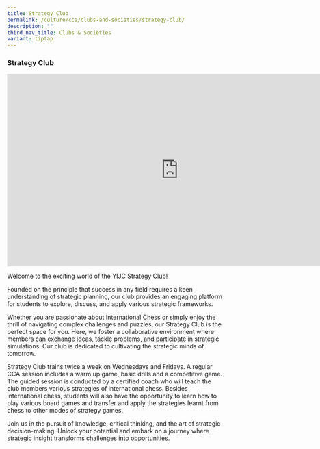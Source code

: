 ```yaml
---
title: Strategy Club
permalink: /culture/cca/clubs-and-societies/strategy-club/
description: ""
third_nav_title: Clubs & Societies
variant: tiptap
---
```

<h3><strong>Strategy Club</strong></h3><div class="iframe-wrapper"><iframe height="450" width="800" allowfullscreen="true" frameborder="0" src="https://www.youtube.com/embed/ZIxJkgTdToU"></iframe></div><p>Welcome to the exciting world of the YIJC Strategy Club!</p><p>Founded on the principle that success in any field requires a keen understanding of strategic planning, our club provides an engaging platform for students to explore, discuss, and apply various strategic frameworks.</p><p>Whether you are passionate about International Chess or simply enjoy the thrill of navigating complex challenges and puzzles, our Strategy Club is the perfect space for you. Here, we foster a collaborative environment where members can exchange ideas, tackle problems, and participate in strategic simulations. Our club is dedicated to cultivating the strategic minds of tomorrow.</p><p>Strategy Club trains twice a week on Wednesdays and Fridays. A regular CCA session includes a warm up game, basic drills and a competitive game. The guided session is conducted by a certified coach who will teach the club members various strategies of international chess. Besides international chess, students will also have the opportunity to learn how to play various board games and transfer and apply the strategies learnt from chess to other modes of strategy games.</p><p>Join us in the pursuit of knowledge, critical thinking, and the art of strategic decision-making. Unlock your potential and embark on a journey where strategic insight transforms challenges into opportunities.</p>
